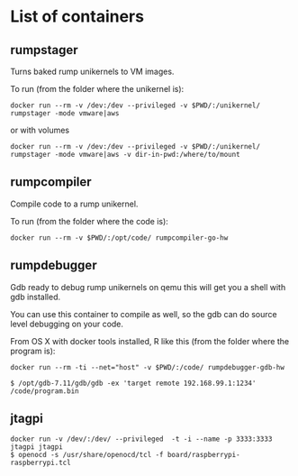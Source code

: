 # List of containers

## rumpstager
Turns baked rump unikernels to VM images.

To run (from the folder where the unikernel is):

    docker run --rm -v /dev:/dev --privileged -v $PWD/:/unikernel/ rumpstager -mode vmware|aws

or with volumes


    docker run --rm -v /dev:/dev --privileged -v $PWD/:/unikernel/ rumpstager -mode vmware|aws -v dir-in-pwd:/where/to/mount


## rumpcompiler

Compile code to a rump unikernel.

To run (from the folder where the code is):

    docker run --rm -v $PWD/:/opt/code/ rumpcompiler-go-hw

## rumpdebugger

Gdb ready to debug rump unikernels on qemu
this will get you a shell with gdb installed.

You can use this container to compile as well, so the gdb can do source level debugging on your code.

From OS X with docker tools installed, R like this (from the folder where the program is):

    docker run --rm -ti --net="host" -v $PWD/:/code/ rumpdebugger-gdb-hw

    $ /opt/gdb-7.11/gdb/gdb -ex 'target remote 192.168.99.1:1234' /code/program.bin

## jtagpi

    docker run -v /dev/:/dev/ --privileged  -t -i --name -p 3333:3333 jtagpi jtagpi
    $ openocd -s /usr/share/openocd/tcl -f board/raspberrypi-raspberrypi.tcl
